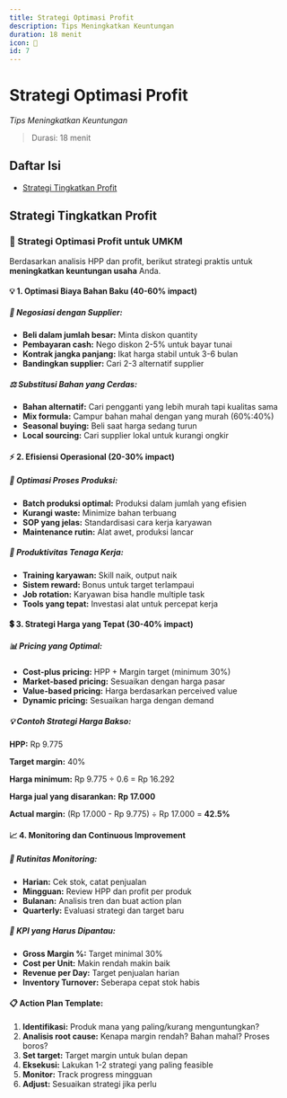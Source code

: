 ```yaml
---
title: Strategi Optimasi Profit
description: Tips Meningkatkan Keuntungan
duration: 18 menit
icon: 🚀
id: 7
---
```

# Strategi Optimasi Profit

_Tips Meningkatkan Keuntungan_

> Durasi: 18 menit

## Daftar Isi
- [Strategi Tingkatkan Profit](#strategi-tingkatkan-profit)


## Strategi Tingkatkan Profit
### 🚀 Strategi Optimasi Profit untuk UMKM

            

Berdasarkan analisis HPP dan profit, berikut strategi praktis untuk **meningkatkan keuntungan usaha** Anda.

            
              
#### 💡 1. Optimasi Biaya Bahan Baku (40-60% impact)

              
              
                
##### 🛒 Negosiasi dengan Supplier:

                
- **Beli dalam jumlah besar:** Minta diskon quantity
- **Pembayaran cash:** Nego diskon 2-5% untuk bayar tunai
- **Kontrak jangka panjang:** Ikat harga stabil untuk 3-6 bulan
- **Bandingkan supplier:** Cari 2-3 alternatif supplier

              

              
                
##### ⚖️ Substitusi Bahan yang Cerdas:

                
- **Bahan alternatif:** Cari pengganti yang lebih murah tapi kualitas sama
- **Mix formula:** Campur bahan mahal dengan yang murah (60%:40%)
- **Seasonal buying:** Beli saat harga sedang turun
- **Local sourcing:** Cari supplier lokal untuk kurangi ongkir

              
            

            
              
#### ⚡ 2. Efisiensi Operasional (20-30% impact)

              
              
                
##### 🔧 Optimasi Proses Produksi:

                
- **Batch produksi optimal:** Produksi dalam jumlah yang efisien
- **Kurangi waste:** Minimize bahan terbuang
- **SOP yang jelas:** Standardisasi cara kerja karyawan
- **Maintenance rutin:** Alat awet, produksi lancar

              

              
                
##### 👥 Produktivitas Tenaga Kerja:

                
- **Training karyawan:** Skill naik, output naik
- **Sistem reward:** Bonus untuk target terlampaui
- **Job rotation:** Karyawan bisa handle multiple task
- **Tools yang tepat:** Investasi alat untuk percepat kerja

              
            

            
              
#### 💲 3. Strategi Harga yang Tepat (30-40% impact)

              
              
                
##### 📊 Pricing yang Optimal:

                
- **Cost-plus pricing:** HPP + Margin target (minimum 30%)
- **Market-based pricing:** Sesuaikan dengan harga pasar
- **Value-based pricing:** Harga berdasarkan perceived value
- **Dynamic pricing:** Sesuaikan harga dengan demand

              

              
                
##### 💡 Contoh Strategi Harga Bakso:

                

**HPP:** Rp 9.775

                

**Target margin:** 40%

                

**Harga minimum:** Rp 9.775 ÷ 0.6 = Rp 16.292

                

**Harga jual yang disarankan:** **Rp 17.000**

                

**Actual margin:** (Rp 17.000 - Rp 9.775) ÷ Rp 17.000 = **42.5%**

              
            

            
              
#### 📈 4. Monitoring dan Continuous Improvement

              
              
                
##### 📅 Rutinitas Monitoring:

                
- **Harian:** Cek stok, catat penjualan
- **Mingguan:** Review HPP dan profit per produk
- **Bulanan:** Analisis tren dan buat action plan
- **Quarterly:** Evaluasi strategi dan target baru

              

              
                
##### 🎯 KPI yang Harus Dipantau:

                
- **Gross Margin %:** Target minimal 30%
- **Cost per Unit:** Makin rendah makin baik
- **Revenue per Day:** Target penjualan harian
- **Inventory Turnover:** Seberapa cepat stok habis

              
            

            
              
#### 📋 Action Plan Template:

              
1. **Identifikasi:** Produk mana yang paling/kurang menguntungkan?
2. **Analisis root cause:** Kenapa margin rendah? Bahan mahal? Proses boros?
3. **Set target:** Target margin untuk bulan depan
4. **Eksekusi:** Lakukan 1-2 strategi yang paling feasible
5. **Monitor:** Track progress mingguan
6. **Adjust:** Sesuaikan strategi jika perlu

